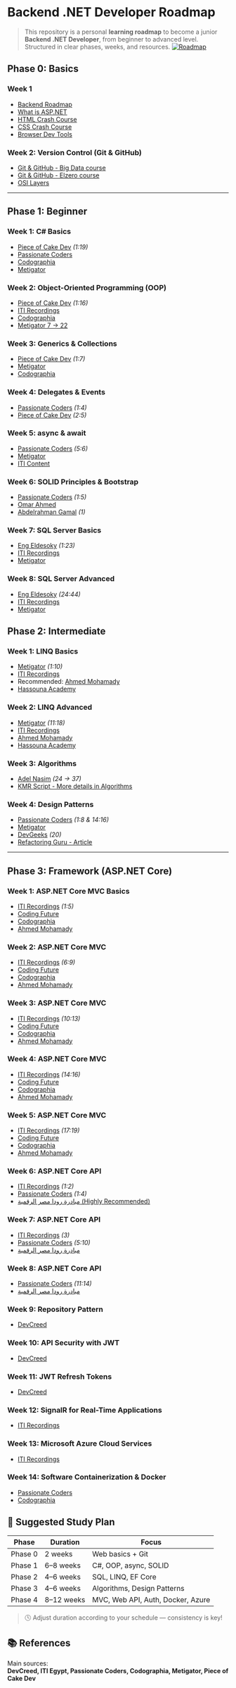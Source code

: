 # Backend .NET Developer Roadmap

> This repository is a personal **learning roadmap** to become a junior **Backend .NET Developer**, from beginner to advanced level.  
> Structured in clear phases, weeks, and resources.
[![Roadmap](https://img.shields.io/badge/roadmap-.NET-blue)]()
## Phase 0: Basics

### Week 1
- [Backend Roadmap](https://youtu.be/CVgzp2vfePs?si=_zppgfcQ-MOkcPix)
- [What is ASP.NET](https://youtu.be/hTt-Je4PKmI?si=a6232OJn9m678DYF)
- [HTML Crash Course](https://youtu.be/q3yFo-t1ykw?si=hIR_rUKYsXxGV-A_)
- [CSS Crash Course](https://youtu.be/Z-5QVutAEW4?si=v0bUAriyZDltS-3L)
- [Browser Dev Tools](https://youtu.be/_IKTGQosYMo?si=rOTDTG-ChIXI6uwI)

### Week 2: Version Control (Git & GitHub)
- [Git & GitHub - Big Data course](https://youtu.be/Q6G-J54vgKc?si=smUUMZtCb07epb9K)
- [Git & GitHub - Elzero course](https://youtube.com/playlist?list=PLDoPjvoNmBAw4eOj58MZPakHjaO3frVMF&si=I3ow5bkkMvl2CBih)
- [OSI Layers](https://youtu.be/A31bxOyj5mk?si=9acUHOjWF7wGW0pb)

---

## Phase 1: Beginner

### Week 1: C# Basics
- [Piece of Cake Dev](https://youtube.com/playlist?list=PLfHpC6JZ316dbrFn-jAwMBZwMqkcAabWB&si=jzdDGGSOz3Ok5dAZ) *(1:19)*
- [Passionate Coders](https://www.youtube.com/playlist?list=PLsV97AQt78NT0H8J71qe7edwRpAirfqOI)
- [Codographia](https://youtube.com/playlist?list=PLX1bW_GeBRhCU9l7examhVrARmXHHRrLR&si=fb-w5dS3XwPl8N7E)
- [Metigator](https://www.youtube.com/playlist?list=PL4n1Qos4Tb6SWPbJNpiznp-Ok4A8J_23l)

### Week 2: Object-Oriented Programming (OOP)
- [Piece of Cake Dev](https://youtube.com/playlist?list=PLfHpC6JZ316f6YXKyux0dHjJXA0Kg38p7&si=4bgIt3I7mKu0ZoJb) *(1:16)*
- [ITI Recordings](https://drive.google.com/drive/folders/1WbY2Doyapd6FJmM1-vU7A-0VutZMluS-)
- [Codographia](https://youtube.com/playlist?list=PLX1bW_GeBRhAfq0EsDHH4YemBAd6G-H75&si=Doy7YZ6XG9rfsIjA)
- [Metigator 7 -> 22](https://www.youtube.com/playlist?list=PL4n1Qos4Tb6SWPbJNpiznp-Ok4A8J_23l)

### Week 3: Generics & Collections
- [Piece of Cake Dev](https://youtube.com/playlist?list=PLfHpC6JZ316ciHMql4eXK1zfzuttajevf&si=KWCvLoQVPCy0e6Yv) *(1:7)*
- [Metigator](https://www.youtube.com/playlist?list=PL4n1Qos4Tb6SWPbJNpiznp-Ok4A8J_23l)
- [Codographia](https://www.youtube.com/playlist?list=PLX1bW_GeBRhBbnebNayUDYlQJRBKwZKlo)

### Week 4: Delegates & Events
- [Passionate Coders](https://www.youtube.com/playlist?list=PLsV97AQt78NQYhO7NqlBTrJX_Nsk3SmyY) *(1:4)*
- [Piece of Cake Dev](https://youtube.com/playlist?list=PLfHpC6JZ316dwb3MN8W6XuBuyaTA8RVaW&si=e0R3vaBE43yLksHH) *(2:5)*

### Week 5: async & await
- [Passionate Coders](https://www.youtube.com/playlist?list=PLsV97AQt78NQYhO7NqlBTrJX_Nsk3SmyY) *(5:6)*
- [Metigator](https://www.youtube.com/playlist?list=PL4n1Qos4Tb6SWPbJNpiznp-Ok4A8J_23l)
- [ITI Content](https://youtube.com/playlist?list=PLoRh0POuk1Rw-BZU-DPI6cA_c5W9_2uF_)

### Week 6: SOLID Principles & Bootstrap
- [Passionate Coders](https://youtube.com/playlist?list=PLsV97AQt78NRT1GmH2EJ-o-2_ILFM9feq&si=5xNsgfvGiqCR2bcs) *(1:5)*
- [Omar Ahmed](https://youtube.com/playlist?list=PLwWuxCLlF_uevri_OpofVLXkRRFnZ7TSV&si=hJ_ZVrALDIw3hocr)
- [Abdelrahman Gamal](https://youtu.be/EzHbZjXDdKc?si=CIQ4Tndy5LU73yr2) *(1)*

### Week 7: SQL Server Basics
- [Eng Eldesoky](https://www.youtube.com/playlist?list=PL1DUmTEdeA6J6oDLTveTt4Z7E5qEfFluE) *(1:23)*
- [ITI Recordings](https://youtube.com/playlist?list=PLoRh0POuk1Rw-BZU-DPI6cA_c5W9_2uF_&si=ar2HDGvREar0xoEy)
- [Metigator](https://www.youtube.com/playlist?list=PL4n1Qos4Tb6RP_OovpgjoHLkCVaYFy-aj)

### Week 8: SQL Server Advanced
- [Eng Eldesoky](https://www.youtube.com/playlist?list=PL1DUmTEdeA6J6oDLTveTt4Z7E5qEfFluE) *(24:44)*
- [ITI Recordings](https://youtube.com/playlist?list=PLoRh0POuk1Rw-BZU-DPI6cA_c5W9_2uF_&si=ar2HDGvREar0xoEy)
- [Metigator](https://www.youtube.com/playlist?list=PL4n1Qos4Tb6RP_OovpgjoHLkCVaYFy-aj)

## Phase 2: Intermediate

### Week 1: LINQ Basics
- [Metigator](https://www.youtube.com/playlist?list=PL4n1Qos4Tb6Sj1Y4xJuJoWCuqleeG2yt6) *(1:10)*
- [ITI Recordings](https://www.youtube.com/playlist?list=PLesfn4TAj57XPaxXcGQ2mmBGyfvrvV_Aa)
- Recommended: [Ahmed Mohamady](https://www.youtube.com/playlist?list=PLqPejUavRNTXdgLMPnCwqriZX1yZ_Kgib)
- [Hassouna Academy](https://www.youtube.com/playlist?list=PLHIfW1KZRIfnW4RDln5tzw6htvNhnkr7t)

### Week 2: LINQ Advanced
- [Metigator](https://www.youtube.com/playlist?list=PL4n1Qos4Tb6Sj1Y4xJuJoWCuqleeG2yt6) *(11:18)*
- [ITI Recordings](https://www.youtube.com/playlist?list=PLesfn4TAj57XPaxXcGQ2mmBGyfvrvV_Aa) 
- [Ahmed Mohamady](https://www.youtube.com/playlist?list=PLqPejUavRNTXdgLMPnCwqriZX1yZ_Kgib)
- [Hassouna Academy](https://www.youtube.com/playlist?list=PLHIfW1KZRIfnW4RDln5tzw6htvNhnkr7t)

### Week 3: Algorithms
- [Adel Nasim](https://www.youtube.com/playlist?list=PLCInYL3l2AajqOUW_2SwjWeMwf4vL4RSp) *(24 → 37)*
- [KMR Script - More details in Algorithms](https://youtube.com/playlist?list=PLL2zWZTDFZzjxarUL23ydiOgibhRipGYC&si=6ZVmL5yys_zh8qej)

### Week 4: Design Patterns
- [Passionate Coders](https://www.youtube.com/playlist?list=PLsV97AQt78NTrqUAZM562JbR3ljX19JFR) *(1:8 & 14:16)*
- [Metigator](https://youtube.com/playlist?list=PL4n1Qos4Tb6STYkwXrOdYxj_dlGqzozZN&si=dF1mR9D0tKGVemvm)
- [DevGeeks](https://youtube.com/playlist?list=PLd-dOEgzBpGnt3GuEszo_piQq52XSqAmj&si=KNSXGjJNqFUDZbWv) *(20)*
- [Refactoring Guru - Article](https://refactoring.guru/design-patterns/csharp)

---

## Phase 3: Framework (ASP.NET Core)

### Week 1: ASP.NET Core MVC Basics
- [ITI Recordings](https://youtube.com/playlist?list=PLNFDrRZdysFzmzqno6G1EoxhIKo5sKiwL&si=LYnDGQ5WKdg0BgP1) *(1:5)*
- [Coding Future](https://youtube.com/playlist?list=PLPZvv4Sjz6uHtXszCb132o7Oe_T_ur2FP&si=E8qpemfHszksIlCV)
- [Codographia](https://www.youtube.com/playlist?list=PLX1bW_GeBRhAjpkPCTpKXJoFGe2ZpYGUC&si=1SmbO7d9-eFBHsQ-)
- [Ahmed Mohamady](https://www.youtube.com/playlist?list=PLqPejUavRNTWqGYP-f1pHkbLYdbqi_Uhg)

### Week 2: ASP.NET Core MVC
- [ITI Recordings](https://youtube.com/playlist?list=PLNFDrRZdysFzmzqno6G1EoxhIKo5sKiwL&si=LYnDGQ5WKdg0BgP1) *(6:9)*
- [Coding Future](https://youtube.com/playlist?list=PLPZvv4Sjz6uHtXszCb132o7Oe_T_ur2FP&si=E8qpemfHszksIlCV)
- [Codographia](https://www.youtube.com/playlist?list=PLX1bW_GeBRhAjpkPCTpKXJoFGe2ZpYGUC&si=1SmbO7d9-eFBHsQ-)
- [Ahmed Mohamady](https://www.youtube.com/playlist?list=PLqPejUavRNTWqGYP-f1pHkbLYdbqi_Uhg)

### Week 3: ASP.NET Core MVC
- [ITI Recordings](https://youtube.com/playlist?list=PLNFDrRZdysFzmzqno6G1EoxhIKo5sKiwL&si=LYnDGQ5WKdg0BgP1) *(10:13)*
- [Coding Future](https://youtube.com/playlist?list=PLPZvv4Sjz6uHtXszCb132o7Oe_T_ur2FP&si=E8qpemfHszksIlCV)
- [Codographia](https://www.youtube.com/playlist?list=PLX1bW_GeBRhAjpkPCTpKXJoFGe2ZpYGUC&si=1SmbO7d9-eFBHsQ-)
- [Ahmed Mohamady](https://www.youtube.com/playlist?list=PLqPejUavRNTWqGYP-f1pHkbLYdbqi_Uhg)

### Week 4: ASP.NET Core MVC
- [ITI Recordings](https://youtube.com/playlist?list=PLNFDrRZdysFzmzqno6G1EoxhIKo5sKiwL&si=LYnDGQ5WKdg0BgP1) *(14:16)*
- [Coding Future](https://youtube.com/playlist?list=PLPZvv4Sjz6uHtXszCb132o7Oe_T_ur2FP&si=E8qpemfHszksIlCV)
- [Codographia](https://www.youtube.com/playlist?list=PLX1bW_GeBRhAjpkPCTpKXJoFGe2ZpYGUC&si=1SmbO7d9-eFBHsQ-)
- [Ahmed Mohamady](https://www.youtube.com/playlist?list=PLqPejUavRNTWqGYP-f1pHkbLYdbqi_Uhg)

### Week 5: ASP.NET Core MVC
- [ITI Recordings](https://youtube.com/playlist?list=PLNFDrRZdysFzmzqno6G1EoxhIKo5sKiwL&si=LYnDGQ5WKdg0BgP1) *(17:19)*
- [Coding Future](https://youtube.com/playlist?list=PLPZvv4Sjz6uHtXszCb132o7Oe_T_ur2FP&si=E8qpemfHszksIlCV)
- [Codographia](https://www.youtube.com/playlist?list=PLX1bW_GeBRhAjpkPCTpKXJoFGe2ZpYGUC&si=1SmbO7d9-eFBHsQ-)
- [Ahmed Mohamady](https://www.youtube.com/playlist?list=PLqPejUavRNTWqGYP-f1pHkbLYdbqi_Uhg)

### Week 6: ASP.NET Core API
- [ITI Recordings](https://youtube.com/playlist?list=PLoRh0POuk1RyWlnOvUtDvRQ1aTmz69W8L&si=sPtxcx5iIzlWvC9h) *(1:2)*
- [Passionate Coders](https://www.youtube.com/playlist?list=PLsV97AQt78NQ8E7cEqovH0zLYRJgJahGh) *(1:4)*
- [مبادرة رودا مصر الرقمية (Highly Recommended)](https://drive.google.com/drive/folders/1Ifg6PtZ63XqntLSJnT_jHgxlfa5UypoO)

### Week 7: ASP.NET Core API
- [ITI Recordings](https://youtube.com/playlist?list=PLoRh0POuk1RyWlnOvUtDvRQ1aTmz69W8L) *(3)*
- [Passionate Coders](https://www.youtube.com/playlist?list=PLsV97AQt78NQ8E7cEqovH0zLYRJgJahGh) *(5:10)*
- [مبادرة رودا مصر الرقمية](https://drive.google.com/drive/folders/1Ifg6PtZ63XqntLSJnT_jHgxlfa5UypoO)

### Week 8: ASP.NET Core API
- [Passionate Coders](https://www.youtube.com/playlist?list=PLsV97AQt78NQ8E7cEqovH0zLYRJgJahGh) *(11:14)*
- [مبادرة رودا مصر الرقمية](https://drive.google.com/drive/folders/1Ifg6PtZ63XqntLSJnT_jHgxlfa5UypoO)

### Week 9: Repository Pattern
- [DevCreed](https://youtube.com/playlist?list=PL62tSREI9C-e6nQ47brLj00iSGddiee73&si=O5kyChTjJ7DOCsyI)

### Week 10: API Security with JWT
- [DevCreed](https://www.youtube.com/playlist?list=PL62tSREI9C-eYNE1Pyw0yv1tETs5V8WGd)

### Week 11: JWT Refresh Tokens
- [DevCreed](https://youtube.com/playlist?list=PL62tSREI9C-foV0zXVpW_f0JNtTD6Wv2W&si=ktSslxKHncrctHwc)

### Week 12: SignalR for Real-Time Applications
- [ITI Recordings](https://www.youtube.com/playlist?list=PLesfn4TAj57WLtiWtHP1Xkel7WD6QHvpe)

### Week 13: Microsoft Azure Cloud Services
- [ITI Recordings](https://youtube.com/playlist?list=PLesfn4TAj57WWPBzcEIGEfwzCPpw27-Lu&si=JjZf80QVb0XGxXAc)

### Week 14: Software Containerization & Docker
- [Passionate Coders](https://www.youtube.com/playlist?list=PLsV97AQt78NTJTBGKI0GE3eJc2Q_SC2B-)
- [Codographia](https://www.youtube.com/playlist?list=PLX1bW_GeBRhCS2TJvGgu38P-Rf9aNXKZD)

## 📆 Suggested Study Plan
| Phase | Duration | Focus |
|-------|-----------|-------|
| Phase 0 | 2 weeks | Web basics + Git |
| Phase 1 | 6–8 weeks | C#, OOP, async, SOLID |
| Phase 2 | 4–6 weeks | SQL, LINQ, EF Core |
| Phase 3 | 4–6 weeks | Algorithms, Design Patterns |
| Phase 4 | 8–12 weeks | MVC, Web API, Auth, Docker, Azure |

> 🕓 Adjust duration according to your schedule — consistency is key!

## 📚 References
Main sources:  
**DevCreed, ITI Egypt, Passionate Coders, Codographia, Metigator, Piece of Cake Dev**
